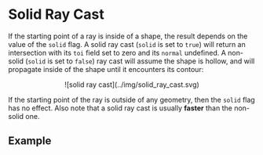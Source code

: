 # Solid Ray Cast

If the starting point of a ray is inside of a shape, the result depends on the
value of the `solid` flag. A solid ray cast (`solid` is set to `true`) will
return an intersection with its `toi` field set to zero and its `normal`
undefined. A non-solid (`solid` is set to `false`) ray cast will assume the
shape is hollow, and will propagate inside of the shape until it encounters its
contour:

<center>
![solid ray cast](../img/solid_ray_cast.svg)
</center>

If the starting point of the ray is outside of any geometry, then the `solid`
flag has no effect. Also note that a solid ray cast is usually **faster** than
the non-solid one.

## Example
